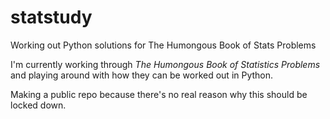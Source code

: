 # statstudy
Working out Python solutions for The Humongous Book of Stats Problems

I'm currently working through *The Humongous Book of Statistics Problems* and playing around with how they can be worked out in Python.

Making a public repo because there's no real reason why this should be locked down.
